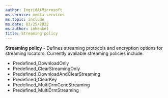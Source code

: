```yaml
---
author: IngridAtMicrosoft
ms.service: media-services
ms.topic: include
ms.date: 03/25/2022
ms.author: inhenkel
title: Streaming policy
---
```


**Streaming policy** - Defines streaming protocols and encryption options for streaming locators.  Currently available streaming policies include:

- Predefined_DownloadOnly
- Predefined_ClearStreamingOnly
- Predefined_DownloadAndClearStreaming
- Predefined_ClearKey
- Predefined_MultiDrmCencStreaming
- Predefined_MultiDrmStreaming
